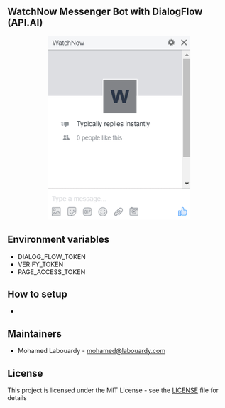 ## WatchNow Messenger Bot with DialogFlow (API.AI)

<div align="center">
  <img src="bot.gif" />
</div>

## Environment variables

* DIALOG_FLOW_TOKEN
* VERIFY_TOKEN
* PAGE_ACCESS_TOKEN


## How to setup

-

## Maintainers

- Mohamed Labouardy - mohamed@labouardy.com

## License

This project is licensed under the MIT License - see the [LICENSE](LICENSE) file for details
